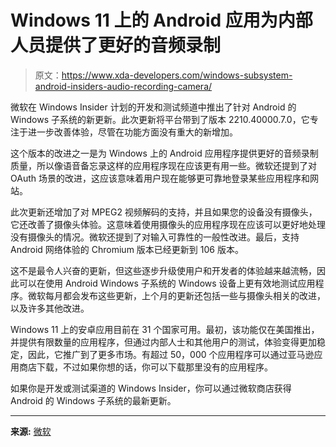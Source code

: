 # Windows 11 上的 Android 应用为内部人员提供了更好的音频录制

> 原文：<https://www.xda-developers.com/windows-subsystem-android-insiders-audio-recording-camera/>

微软在 Windows Insider 计划的开发和测试频道中推出了针对 Android 的 Windows 子系统的新更新。此次更新将平台带到了版本 2210.40000.7.0，它专注于进一步改善体验，尽管在功能方面没有重大的新增加。

这个版本的改进之一是为 Windows 上的 Android 应用程序提供更好的音频录制质量，所以像语音备忘录这样的应用程序现在应该更有用一些。微软还提到了对 OAuth 场景的改进，这应该意味着用户现在能够更可靠地登录某些应用程序和网站。

此次更新还增加了对 MPEG2 视频解码的支持，并且如果您的设备没有摄像头，它还改善了摄像头体验。这意味着使用摄像头的应用程序现在应该可以更好地处理没有摄像头的情况。微软还提到了对输入可靠性的一般性改进。最后，支持 Android 网络体验的 Chromium 版本已经更新到 106 版本。

这不是最令人兴奋的更新，但这些逐步升级使用户和开发者的体验越来越流畅，因此可以在使用 Android Windows 子系统的 Windows 设备上更有效地测试应用程序。微软每月都会发布这些更新，上个月的更新还包括一些与摄像头相关的改进，以及许多其他改进。

Windows 11 上的安卓应用目前在 31 个国家可用。最初，该功能仅在美国推出，并提供有限数量的应用程序，但通过内部人士和其他用户的测试，体验变得更加稳定，因此，它推广到了更多市场。有超过 50，000 个应用程序可以通过亚马逊应用商店下载，不过如果你想的话，你可以下载那里没有的应用程序。

如果你是开发或测试渠道的 Windows Insider，你可以通过微软商店获得 Android 的 Windows 子系统的最新更新。

* * *

**来源:** [微软](https://blogs.windows.com/windows-insider/2022/11/17/update-to-windows-subsystem-for-android-on-windows-11-november-2022/)